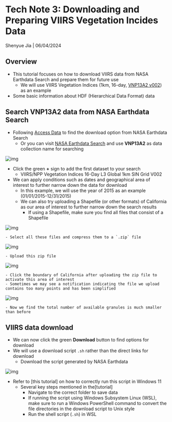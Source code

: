 # Tech Note 3: Downloading and Preparing VIIRS Vegetation Incides Data

Shenyue Jia \| 06/04/2024

## Overview

-   This tutorial focuses on how to download VIIRS data from NASA Earthdata Search and prepare them for future use
    -   We will use VIIRS Vegetation Indices (1km, 16-day, [VNP13A2 v002](https://lpdaac.usgs.gov/products/vnp13a2v002/)) as an example
-   Some basic information about HDF (Hierarchical Data Format) data

## Search VNP13A2 data from NASA Earthdata Search

- Following [Access Data](https://lpdaac.usgs.gov/products/vnp13a2v002/#tools) to find the download option from NASA Earthdata Search
  - Or you can visit [NASA Earthdata Search](https://search.earthdata.nasa.gov/search) and use **VNP13A2** as data collection name for searching

![img]()

- Click the green **+** sign to add the first dataset to your search
  - VIIRS/NPP Vegetation Indices 16-Day L3 Global 1km SIN Grid V002
- We can apply conditions such as dates and geographical area of interest to further narrow down the data for download
  - In this example, we will use the year of 2015 as an example (01/01/2015-12/31/2015)
  - We can also try uploading a Shapefile (or other formats) of California as our area of interest to further narrow down the search results
    - If using a Shapefile, make sure you find all files that consist of a Shapefile

![img]()

    - Select all these files and compress them to a `.zip` file

![img]()

    - Upload this zip file

![img]()

    - Click the boundary of California after uploading the zip file to activate this area of interest
    - Sometimes we may see a notification indicating the file we upload contains too many points and has been simplified

![img]()

    - Now we find the total number of available granules is much smaller than before

## VIIRS data download

- We can now click the green **Download** button to find options for download
- We will use a download script `.sh` rather than the direct links for download
  - Download the script generated by NASA Earthdata
  
![img]()  
  
- Refer to [this tutorial] on how to correctly run this script in Windows 11
  - Several key steps mentioned in the[tutorial]
    - Navigate to the correct folder to save data
    - If running the script using Windows Subsystem Linux (WSL), make sure to run a Windows PowerShell command to convert the file directories in the download script to Unix style
    - Run the shell script (`.sh`) in WSL


  
